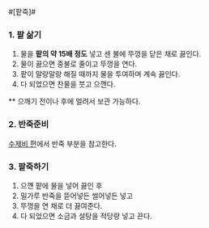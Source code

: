 #[팥죽]#
### 1. 팥 삶기 ###
1. 물을 **팥의 약 15배 정도** 넣고 센 불에 뚜껑을 닫은 채로 끓인다.
2. 물이 끓으면 중불로 줄이고 뚜껑을 연다.
3. 팥이 말랑말랑 해질 때까지 물을 투여하며 계속 끓인다.
4. 다 되었으면 찬물을 붓고 으깬다.

** 으깨기 전이나 후에 얼려서 보관 가능하다.

### 2. 반죽준비 ###
[수제비 편](https://github.com/kajisnap/recipe/blob/master/%EC%88%98%EC%A0%9C%EB%B9%84.md)에서 반죽 부분을 참고한다.


### 3. 팥죽하기 ###
1. 으꺤 팥에 물을 넣어 끓인 후
2. 밀가루 반죽을 뜯어넣든 썰어넣든 넣고
3. 뚜껑을 연 채로 더 끓여준다.
4. 다 되었으면 소금과 설탕을 적당량 넣고 끈다.